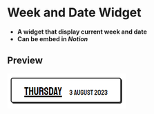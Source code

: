 # Week and Date Widget
- **A widget that display current week and date**
- **Can be embed in _Notion_**

## Preview
![Preview of week and date widget](images/preview.png)
